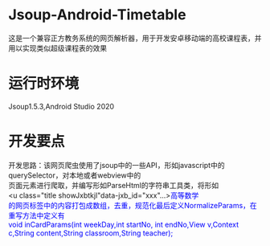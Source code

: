 # Jsoup-Android-Timetable
这是一个兼容正方教务系统的网页解析器，用于开发安卓移动端的高校课程表，并用以实现类似超级课程表的效果
# 运行时环境
Jsoup1.5.3,Android Studio 2020
# 开发要点
开发思路：该网页爬虫使用了jsoup中的一些API，形如javascript中的querySelector，对本地或者webview中的  
页面元素进行爬取，并编写形如ParseHtml的字符串工具类，将形如  
<u class="title showJxbtkjl"data-jxb_id="xxx"...><font color="blue">高等数学</u>  
的网页标签中的内容打包成数组，去重，规范化最后定义NormalizeParams，在重写方法中定义有  
void inCardParams(int weekDay,int startNo, int endNo,View v,Context c,String content,String classroom,String teacher);
